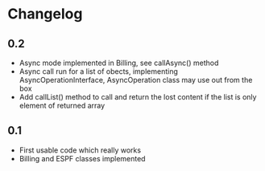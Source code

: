 # Changelog
## 0.2
- Async mode implemented in Billing, see callAsync() method
- Async call run for a list of obects, implementing AsyncOperationInterface, AsyncOperation class may use out from the box
- Add callList() method to call and return the lost content if the list is only element of returned array  
## 0.1
- First usable code which really works
- Billing and ESPF classes implemented